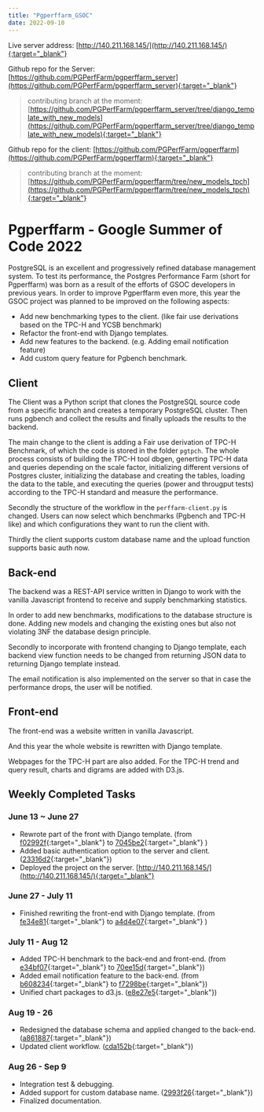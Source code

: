 ```yaml
---
title: "Pgperffarm_GSOC"
date: 2022-09-10
---
```

Live server address: [http://140.211.168.145/](http://140.211.168.145/){:target="_blank"}

Github repo for the Server: [https://github.com/PGPerfFarm/pgperffarm_server](https://github.com/PGPerfFarm/pgperffarm_server){:target="_blank"}
> contributing branch at the moment: [https://github.com/PGPerfFarm/pgperffarm_server/tree/django_template_with_new_models](https://github.com/PGPerfFarm/pgperffarm_server/tree/django_template_with_new_models){:target="_blank"}

Github repo for the client: [https://github.com/PGPerfFarm/pgperffarm](https://github.com/PGPerfFarm/pgperffarm){:target="_blank"}
> contributing branch at the moment: [https://github.com/PGPerfFarm/pgperffarm/tree/new_models_tpch](https://github.com/PGPerfFarm/pgperffarm/tree/new_models_tpch){:target="_blank"}



# Pgperffarm - Google Summer of Code 2022

PostgreSQL is an excellent and progressively refined database management system. To test its performance, the Postgres Performance Farm (short for Pgperffarm) was born as a result of the efforts of GSOC developers in previous years. In order to improve Pgperffarm even more, this year the GSOC project was planned to be improved on the following aspects:

* Add new benchmarking types to the client. (like fair use derivations based on the TPC-H and YCSB benchmark)
* Refactor the front-end with Django templates.
* Add new features to the backend. (e.g. Adding email notification feature)
* Add custom query feature for Pgbench benchmark.


## Client
The Client was a Python script that clones the PostgreSQL source code from a specific branch and creates a temporary PostgreSQL cluster. Then runs pgbench and collect the results and finally uploads the results to the backend. 

The main change to the client is adding a Fair use derivation of TPC-H Benchmark, of which the code is stored in the folder `pgtpch`. The whole process consists of building the TPC-H tool dbgen, generting TPC-H data and queries depending on the scale factor, initializing different versions of Postgres cluster, initializing the database and creating the tables, loading the data to the table, and executing the queries (power and througput tests) according to the TPC-H standard and measure the performance.

Secondly the structure of the workflow in the `perffarm-client.py` is changed. Users can now select which benchmarks (Pgbench and TPC-H like) and which configurations they want to run the client with.

Thirdly the client supports custom database name and the upload function supports basic auth now. 

## Back-end

The backend was a REST-API service written in Django to work with the vanilla Javascript frontend to receive and supply benchmarking statistics.

In order to add new benchmarks, modifications to the database structure is done. Adding new models and changing the existing ones but also not violating 3NF the database design principle.

Secondly to incorporate with frontend changing to Django template, each backend view function needs to be changed from returning JSON data to returning Django template instead.

The email notification is also implemented on the server so that in case the performance drops, the user will be notified.

## Front-end

The front-end was a website written in vanilla Javascript. 

And this year the whole website is rewritten with Django template.

Webpages for the TPC-H part are also added. For the TPC-H trend and query result, charts and digrams are added with D3.js.

## Weekly Completed Tasks


### June 13 ~ June 27

- Rewrote part of the front with Django template. (from [f02992f](https://github.com/PGPerfFarm/pgperffarm_server/commit/f02992fc327fceccf9260999d587ac3f5eb973f1){:target="_blank"} to [7045be2](https://github.com/PGPerfFarm/pgperffarm_server/commit/7045be257345c223bdbf97cb800c4761913be511){:target="_blank"} )
- Added basic authentication option to the server and client. ([23316d2](https://github.com/PGPerfFarm/pgperffarm/commit/23316d242c51492ff38bf61db445d6385cd234ad){:target="_blank"})
- Deployed the project on the server. [http://140.211.168.145/](http://140.211.168.145/){:target="_blank"}

### June 27 -  July 11 

- Finished rewriting the front-end with Django template. (from [fe34e81](https://github.com/PGPerfFarm/pgperffarm_server/commit/fe34e811e6fe0039bfe44d57318b1cd8fabc7d8a){:target="_blank"} to [a4d4e07](https://github.com/PGPerfFarm/pgperffarm_server/commit/a4d4e07ad5af305c72993ea43b926e334a3d20ea){:target="_blank"} )

### July 11 - Aug 12  

- Added TPC-H benchmark to the back-end and front-end. (from [e34bf07](https://github.com/PGPerfFarm/pgperffarm_server/commit/e34bf078025babaf4c04ca3e0082ff559b611c62){:target="_blank"} to [70ee15d](https://github.com/PGPerfFarm/pgperffarm_server/commit/70ee15dfbb70b91f755e7fc97baa4f9f94bb0dd0){:target="_blank"})
- Added email notification feature to the back-end. (from [b608234](https://github.com/PGPerfFarm/pgperffarm_server/commit/b608234ab7c0d538b7eb2e32e500004810015207){:target="_blank"} to [f7298be](https://github.com/PGPerfFarm/pgperffarm_server/commit/f7298be31710e8550a17f462578b5a4a68884378){:target="_blank"})
- Unified chart packages to d3.js.  ([e8e27e5](https://github.com/PGPerfFarm/pgperffarm_server/commit/e8e27e5e9861ad403062014933f18c79a3f35062){:target="_blank"})

### Aug 19 - 26 

- Redesigned the database schema and applied changed to the back-end. ([a861887](https://github.com/PGPerfFarm/pgperffarm/commit/6d279f115c675975e4a1d1ef419908e85271079c){:target="_blank"})
- Updated client workflow.  ([cda152b](https://github.com/PGPerfFarm/pgperffarm/commit/cda152b9b50c3fcd484d0d58f1d195d1cacf3ea4){:target="_blank"})

### Aug 26 - Sep 9
- Integration test & debugging.
- Added support for custom database name. ([2993f26](https://github.com/PGPerfFarm/pgperffarm/commit/2993f2608c9dee9066982f569348454f991a5784){:target="_blank"})
- Finalized documentation. 
